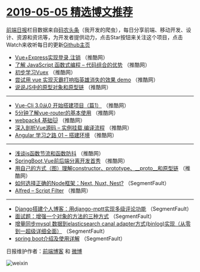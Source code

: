 # [2019-05-05 精选博文推荐](https://toutiao.qdkfweb.cn/date/2019/05/05)

[前端日报](https://qdkfweb.cn/c/news)栏目数据来自[码农头条](https://toutiao.qdkfweb.cn/)（我开发的爬虫），每日分享前端、移动开发、设计、资源和资讯等，为开发者提供动力，点击Star按钮来关注这个项目，点击Watch来收听每日的更新[Github主页](https://github.com/kujian/frontendDaily)
* [Vue+Express实现登录,注销](https://toutiao.qdkfweb.cn/109960.html) （推酷网）
* [了解 JavaScript 函数式编程 &#8211; 代码组合的优势](https://toutiao.qdkfweb.cn/109957.html) （推酷网）
* [初步学习Vuex](https://toutiao.qdkfweb.cn/109959.html) （推酷网）
* [尝试用 vue 实现灭霸打响指英雄消失的效果 demo](https://toutiao.qdkfweb.cn/109952.html) （推酷网）
* [说说JS中的原型对象和原型链](https://toutiao.qdkfweb.cn/109956.html) （推酷网）

***
* [Vue-Cli 3.0从0 开始搭建项目（篇1）](https://toutiao.qdkfweb.cn/109949.html) （推酷网）
* [5分钟了解vue-router的基本使用](https://toutiao.qdkfweb.cn/109958.html) （推酷网）
* [webpack4 基础🐱](https://toutiao.qdkfweb.cn/109948.html) （推酷网）
* [深入剖析Vue源码 &#8211; 实例挂载,编译流程](https://toutiao.qdkfweb.cn/109951.html) （推酷网）
* [Angular 学习之路 01 – 搭建环境](https://toutiao.qdkfweb.cn/109954.html) （推酷网）

***
* [浅谈js函数节流和函数防抖](https://toutiao.qdkfweb.cn/109955.html) （推酷网）
* [SpringBoot,Vue前后端分离开发首秀](https://toutiao.qdkfweb.cn/109947.html) （推酷网）
* [用自己的方式（图）理解constructor、prototype、__proto__和原型链](https://toutiao.qdkfweb.cn/109950.html) （推酷网）
* [如何选择正确的Node框架：Next, Nuxt, Nest?](https://toutiao.qdkfweb.cn/109942.html) （SegmentFault）
* [Alfred &#8211; Script Filter](https://toutiao.qdkfweb.cn/109953.html) （推酷网）

***
* [Django搭建个人博客：用django-mptt实现多级评论功能](https://toutiao.qdkfweb.cn/109943.html) （SegmentFault）
* [面试题：增强一个对象的方法的三种方式](https://toutiao.qdkfweb.cn/109944.html) （SegmentFault）
* [增量同步mysql 数据到elasticsearch canal adapter方式(binlog)实现（从零到一超级详细全面）](https://toutiao.qdkfweb.cn/109945.html) （SegmentFault）
* [spring boot介绍及使用详解](https://toutiao.qdkfweb.cn/109946.html) （SegmentFault）

日报维护作者：[前端博客](https://qdkfweb.cn/) 和 [微博](https://qdkfweb.cn/go/weibo)

![weixin](https://user-images.githubusercontent.com/3055447/38468989-651132ac-3b80-11e8-8e6b-15122322a9d7.png)